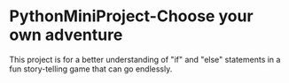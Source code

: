 # PythonMiniProject-Choose your own adventure

This project is for a better understanding of "if" and "else" statements in a fun story-telling game that can go endlessly.
